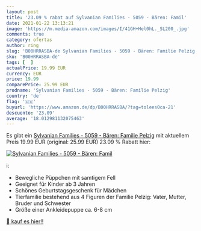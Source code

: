 ```yaml
---
layout: post
title: '23.09 % rabat auf Sylvanian Families - 5059 - Bären: Famil'
date: 2021-01-22 13:13:21
image: 'https://m.media-amazon.com/images/I/41GH+Hel0hL._SL200_.jpg'
comments: true
category: ofertas
author: ring
slug: 'B00HRRASBA-de Sylvanian Families - 5059 - Bären: Familie Pelzig'
sku: 'B00HRRASBA-de'
tags: [  ]
actualPrice: 19.99 EUR
currency: EUR
price: 19.99
comparePrice: 25.99 EUR
prodname: 'Sylvanian Families - 5059 - Bären: Familie Pelzig'
country: 'de'
flag: '🇩🇪'
buyurl: 'https://www.amazon.de/dp/B00HRRASBA/?tag=tolees0ca-21'
descuento: '23.09'
average: '18.012981132075463'
---
```


Es gibt ein [Sylvanian Families - 5059 - Bären: Familie Pelzig](https://www.amazon.de/dp/B00HRRASBA/?tag=tolees0ca-21) mit aktuellem Preis 19.99 EUR (original: 25.99 EUR) 23.09 % Rabatt hier:

[![Sylvanian Families - 5059 - Bären: Famil](https://m.media-amazon.com/images/I/41GH+Hel0hL._SL200_.jpg)](https://www.amazon.de/dp/B00HRRASBA/?tag=tolees0ca-21)

ℹ️:

- Bewegliche Püppchen mit samtigem Fell
- Geeignet für Kinder ab 3 Jahren
- Schönes Geburtstagsgeschenk für Mädchen
- Tierfamilie bestehend aus 4 Figuren der Familie Pelzig: Vater, Mutter, Bruder und Schwester
- Größe einer Ankleidepuppe ca. 6-8 cm

[🛒 kauf es hier!!](https://www.amazon.de/dp/B00HRRASBA/?tag=tolees0ca-21)
